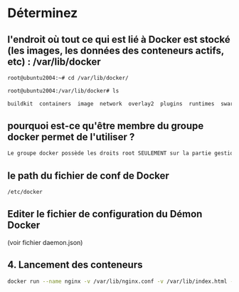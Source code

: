 # Déterminez  

## l'endroit où tout ce qui est lié à Docker est stocké (les images, les données des conteneurs actifs, etc) : /var/lib/docker 

```sh
root@ubuntu2004:~# cd /var/lib/docker/

root@ubuntu2004:/var/lib/docker# ls

buildkit  containers  image  network  overlay2  plugins  runtimes  swarm  tmp  trust  volumes
```

## pourquoi est-ce qu'être membre du groupe docker permet de l'utiliser ? 
```sh
Le groupe docker possède les droits root SEULEMENT sur la partie gestion de docker et de son service. 
```

## le path du fichier de conf de Docker

```sh
/etc/docker
```

## Editer le fichier de configuration du Démon Docker

(voir fichier daemon.json)

## 4. Lancement des conteneurs 

```sh
docker run --name nginx -v /var/lib/nginx.conf -v /var/lib/index.html -p 8888:80 --cpu-quota 2000 --memory 7000 --user vagrant nginx 
```

